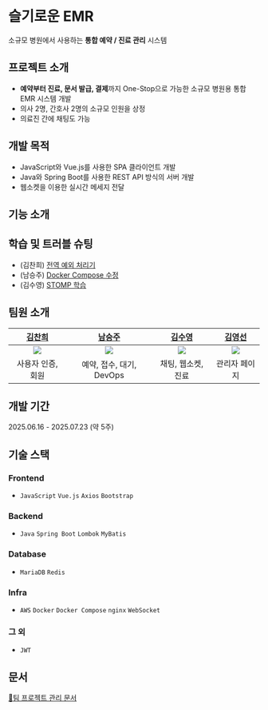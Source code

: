 # 슬기로운 EMR

소규모 병원에서 사용하는 <b>통합 예약 / 진료 관리</b> 시스템

## 프로젝트 소개

- <b>예약부터 진료, 문서 발급, 결제</b>까지 One-Stop으로 가능한 소규모 병원용 통합 EMR 시스템 개발
- 의사 2명, 간호사 2명의 소규모 인원을 상정
- 의료진 간에 채팅도 가능

## 개발 목적

- JavaScript와 Vue.js를 사용한 SPA 클라이언트 개발
- Java와 Spring Boot를 사용한 REST API 방식의 서버 개발
- 웹소켓을 이용한 실시간 메세지 전달

## 기능 소개

## 학습 및 트러블 슈팅

- (김찬희) [전역 예외 처리기](https://www.notion.so/21861813692f80f9a8e7c2dc1181ba37)
- (남승주) [Docker Compose 수정](https://www.notion.so/Docker-Compose-23661813692f80d4931afcaa21a429f1)
- (김수영) [STOMP 학습](https://www.notion.so/STOMP-21516ca889ab806795d9cc96b13f55b7)

## 팀원 소개

|[김찬희](https://github.com/Conut-1) | [남승주](https://github.com/SeungJu0104) | [김수영](https://github.com/suyungking) | [김영선](https://github.com/sunny950610) |
|:---------:|:---------:|:---------:|:---------:|
| ![](https://github.com/Conut-1.png) | ![](https://github.com/SeungJu0104.png) | ![](https://github.com/suyungking.png) | ![](https://github.com/sunny950610.png) |
| 사용자 인증, 회원 | 예약, 접수, 대기, DevOps | 채팅, 웹소켓, 진료 | 관리자 페이지 |

## 개발 기간

2025.06.16 - 2025.07.23 (약 5주)

## 기술 스택

### Frontend

- `JavaScript` `Vue.js` `Axios` `Bootstrap`

### Backend

- `Java` `Spring Boot` `Lombok` `MyBatis`

### Database

- `MariaDB` `Redis`

### Infra

- `AWS` `Docker` `Docker Compose` `nginx` `WebSocket`

### 그 외

- `JWT`

## 문서

[📒팀 프로젝트 관리 문서](https://www.notion.so/EMR-20861813692f8025a61ffd10267e8785)
